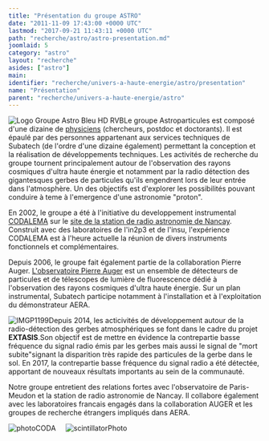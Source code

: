 ```yaml
---
title: "Présentation du groupe ASTRO"
date: "2011-11-09 17:43:00 +0000 UTC"
lastmod: "2017-09-21 11:43:11 +0000 UTC"
path: "recherche/astro/astro-presentation.md"
joomlaid: 5
category: "astro"
layout: "recherche"
asides: ["astro"]
main:
identifier: "recherche/univers-a-haute-energie/astro/presentation"
name: "Présentation"
parent: "recherche/univers-a-haute-energie/astro"
---
```


![Logo Groupe Astro Bleu HD RVB](images/Recherche/Astro/Logo_Groupe_Astro_Bleu_HD_RVB.png "Une station autonome devant le reseau decametrique de la station de radio astronomie de Nancay  (c) Louis-Marie Rigalleau")Le groupe Astroparticules est composé d'une dizaine de [physiciens](/recherche/astro/astro-membres) (chercheurs, postdoc et doctorants). Il est épaulé par des personnes appartenant aux services techniques de Subatech (de l'ordre d'une dizaine également) permettant la conception et la réalisation de développements techniques. Les activités de recherche du groupe tournent principalement autour de l'observation des rayons cosmiques d'ultra haute énergie et notamment par la radio détection des gigantesques gerbes de particules qu'ils engendrent lors de leur entrée dans l'atmosphère. Un des objectifs est d'explorer les possibilités pouvant conduire à teme à l'emergence d'une astronomie "proton".

En 2002, le groupe a été à l'initiative du developpement instrumental [CODALEMA](http://codalema.in2p3.fr) sur le [site de la station de radio astronomie de Nancay](http://www.obs-nancay.fr). Construit avec des laboratoires de l'in2p3 et de l'insu, l'expérience CODALEMA est à l'heure actuelle la réunion de divers instruments fonctionnels et complémentaires.

Depuis 2006, le groupe fait également partie de la collaboration Pierre Auger. [L'observatoire Pierre Auger](http://www.auger.org) est un ensemble de détecteurs de particules et de télescopes de lumière de fluorescence dédié à l'observation des rayons cosmiques d'ultra haute énergie. Sur un plan instrumental, Subatech participe notamment à l'installation et à l'exploitation du démonstrateur AERA.

![IMGP1199](images/Recherche/Astro/IMGP1199.JPG)Depuis 2014, les acticivités de développement autour de la radio-détection des gerbes atmosphériques se font dans le cadre du projet **EXTASIS**.Son objectif est de mettre en évidence la contrepartie basse fréquence du signal radio émis par les gerbes mais aussi le signal de "mort subite"signant la disparition très rapide des particules de la gerbe dans le sol. En 2017, la contrepartie basse fréquence du signal radio a été détectée, apportant de nouveaux résultats importants au sein de la communauté.

Notre groupe entretient des relations fortes avec l'observatoire de Paris-Meudon et la station de radio astronomie de Nancay. Il collabore également avec les laboratoires francais engagés dans la collaboration AUGER et les groupes de recherche étrangers impliqués dans AERA.

![photoCODA](images/Recherche/Astro/photoCODA.png)     ![scintillatorPhoto](images/Recherche/Astro/scintillatorPhoto.JPG)
